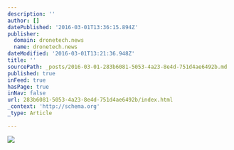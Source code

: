 ```yaml
---
description: ''
author: []
datePublished: '2016-03-01T13:36:15.894Z'
publisher:
  domain: dronetech.news
  name: dronetech.news
dateModified: '2016-03-01T13:21:36.948Z'
title: ''
sourcePath: _posts/2016-03-01-283b6081-5053-4a23-8e4d-751d4ae6492b.md
published: true
inFeed: true
hasPage: true
inNav: false
url: 283b6081-5053-4a23-8e4d-751d4ae6492b/index.html
_context: 'http://schema.org'
_type: Article

---
```

![](http://dronetech.news/wp-content/uploads/2016/02/8499155449_8f5d8cbce5_o-1200x760.jpg)